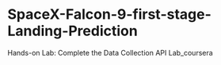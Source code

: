 # SpaceX-Falcon-9-first-stage-Landing-Prediction
Hands-on Lab: Complete the Data Collection API Lab_coursera
